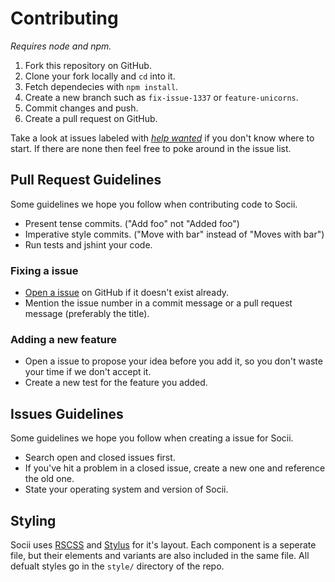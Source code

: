 # Contributing
_Requires node and npm._

 1. Fork this repository on GitHub.
 2. Clone your fork locally and `cd` into it.
 3. Fetch dependecies with `npm install`.
 4. Create a new branch such as `fix-issue-1337` or `feature-unicorns`.
 5. Commit changes and push.
 6. Create a pull request on GitHub.

Take a look at issues labeled with [_help wanted_](https://github.com/jamen/socii/issues?q=is%3Aopen+is%3Aissue+label%3A%22help+wanted%22) if you don't know where to start.  If there are none then feel free to poke around in the issue list.

## Pull Request Guidelines
Some guidelines we hope you follow when contributing code to Socii.
 - Present tense commits. ("Add foo" not "Added foo")
 - Imperative style commits. ("Move with bar" instead of "Moves with bar")
 - Run tests and jshint your code.

### Fixing a issue
 - [Open a issue](https://github.com/jamen/socii/issues) on GitHub if it doesn't exist already.
 - Mention the issue number in a commit message or a pull request message (preferably the title).

### Adding a new feature
 - Open a issue to propose your idea before you add it, so you don't waste your time if we don't accept it.
 - Create a new test for the feature you added.

## Issues Guidelines
Some guidelines we hope you follow when creating a issue for Socii.
 - Search open and closed issues first.
 - If you've hit a problem in a closed issue, create a new one and reference the old one.
 - State your operating system and version of Socii.

## Styling
Socii uses [RSCSS](http://rscss.io) and [Stylus](http://stylus-lang.com) for it's layout.  Each component is a seperate file, but their elements and variants are also included in the same file.  All defualt styles go in the `style/` directory of the repo.  
